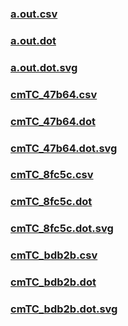### [a.out.csv](a.out.csv)
### [a.out.dot](a.out.dot)
### [a.out.dot.svg](a.out.dot.svg)
### [cmTC_47b64.csv](cmTC_47b64.csv)
### [cmTC_47b64.dot](cmTC_47b64.dot)
### [cmTC_47b64.dot.svg](cmTC_47b64.dot.svg)
### [cmTC_8fc5c.csv](cmTC_8fc5c.csv)
### [cmTC_8fc5c.dot](cmTC_8fc5c.dot)
### [cmTC_8fc5c.dot.svg](cmTC_8fc5c.dot.svg)
### [cmTC_bdb2b.csv](cmTC_bdb2b.csv)
### [cmTC_bdb2b.dot](cmTC_bdb2b.dot)
### [cmTC_bdb2b.dot.svg](cmTC_bdb2b.dot.svg)
